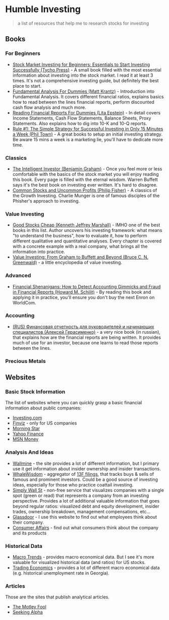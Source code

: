 # Humble Investing

> a list of resources that help me to research stocks for investing

## Books

### For Beginners

* [Stock Market Investing for Beginners: Essentials to Start Investing Successfully (Tycho Press)](https://amzn.to/2o4CBTH) - A small book filled with the most essential information about investing into the stock market. I read it at least 3 times. It's not a comprehensive investing guide, but definitely the best place to start.
* [Fundamental Analysis For Dummies (Matt Krantz)](https://amzn.to/2nwpXfU) - Introduction into Fundamental Analysis. It covers different financial ratios, explains basics how to read between the lines financial reports, perform discounted cash flow analysis and much more.
* [Reading Financial Reports For Dummies (Lita Epstein)](https://amzn.to/2mv3Neb) - In detail covers Income Statements, Cash Flow Statements, Balance Sheets, Proxy Statements. Also explains how to dig into 10-K and 10-Q reports.
* [Rule #1: The Simple Strategy for Successful Investing in Only 15 Minutes a Week (Phil Town)](https://amzn.to/2o6OTLj) - A great books to setup an initial investing strategy. Be aware 15 mins a week is a marketing lie, you'll have to dedicate more time.

### Classics

* [The Intelligent Investor (Benjamin Graham)](https://amzn.to/2nrHZA6) - Once you feel more or less comfortable with the basics of the stock market you will enjoy reading this book. Every page is filled with the eternal wisdom. Warren Buffett says it's the best book on investing ever written. It's hard to disagree.
* [Common Stocks and Uncommon Profits (Philip Fisher)](https://amzn.to/2lUb2Me) - A classics of the Growth Investing. Charlie Munger is one of famous disciples of the Phisher's approach to investing.

### Value Investing

* [Good Stocks Cheap (Kenneth Jeffrey Marshall)](https://amzn.to/2mGeZ7z) - IMHO one of the best books in this list. Author uncovers his investing framework: what means "to understand the business", how to evaluate it, how to perform different qualitative and quantitative analyses. Every chapter is covered with a concrete example with a real company, what brings all the information into practice.
* [Value Investing: From Graham to Buffett and Beyond (Bruce C. N. Greenwald)](https://amzn.to/2nsLOoP) - a little encyclopedia of value investing.

### Advanced

* [Financial Shenanigans: How to Detect Accounting Gimmicks and Fraud in Financial Reports (Howard M. Schilit)](https://amzn.to/2od7YM7) - By reading this book and applying it in practice, you'll ensure you don't buy the next Enron on WorldCom.

### Accounting

* [(RUS) Финансовая отчетность для руководителей и начинающих специалистов (Алексей Герасименко)](https://amzn.to/2mDW7Gg) - a very nice book (in russian), that explains how are the financial reports are being written. It provides much of use for an investor, because one learns to read those reports between the lines.


### Precious Metals


## Websites

### Basic Stock Information

The list of websites where you can quickly grasp a basic financial information about public companies:

* [Investing.com](https://www.investing.com/)
* [Finviz](https://finviz.com) - only for US companies
* [Morning Star](https://www.morningstar.com)
* [Yahoo Finance](https://finance.yahoo.com/)
* [MSN Money](https://www.msn.com/en-us/money)

### Analysis And Ideas

* [Wallmine](https://wallmine.com) - the site provides a lot of different information, but I primary use it get information about insider ownership and insider transactions.
* [WhaleWisdom](https://whalewisdom.com/) - aggregator of [13F filings](https://en.wikipedia.org/wiki/Form_13F), that tracks buys & sells of famous and prominent investors. Could be a good source of investing ideas, especially for those who practice coattail investing.
* [Simply Wall St](https://simplywall.st) - non-free service that visualizes companies with a single spot (green or read) that represents a company from an investing perspective. Provides a lot of additional valuable information that goes beyond regular ratios: visualized debt and equity development, insider trades, ownership breakdown, management compensations, etc...
* [Glassdoor](https://www.glassdoor.com) - I use this website to find out what employees think about their company.
* [Consumer Affairs](https://www.consumeraffairs.com/) - find out what consumers think about the company and its products

### Historical Data

* [Macro Trends](https://www.macrotrends.net) - provides macro economical data. But I see it's more valuable for visualized historical data (and ratios) for US stocks.
* [Trading Economics](https://tradingeconomics.com/) - provides a lot of different macro economical data (e.g. historical unemployment rate in Georgia).

### Articles

Those are the sites that publish analytical articles.

* [The Motley Fool](https://www.fool.com/)
* [Seeking Alpha](https://seekingalpha.com/)
